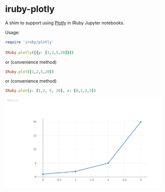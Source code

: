 # iruby-plotly

A shim to support using [Plotly](https://plot.ly/) in IRuby Jupyter notebooks.

Usage:

```ruby
require 'iruby/plotly'

IRuby.plotly([{y: [1,2,5,20]}])
```

or (convenience method)

```ruby
IRuby.plot([1,2,5,20])
```

or (convenience method)

```ruby
IRuby.plot(y: [1,2, 5, 20], x: [0,1,2,3])
```

![Example Output](example.png)
